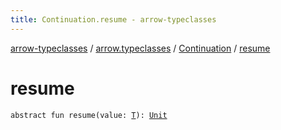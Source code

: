 ```yaml
---
title: Continuation.resume - arrow-typeclasses
---
```


[arrow-typeclasses](../../index.html) / [arrow.typeclasses](../index.html) / [Continuation](index.html) / [resume](./resume.html)

# resume

`abstract fun resume(value: `[`T`](index.html#T)`): `[`Unit`](https://kotlinlang.org/api/latest/jvm/stdlib/kotlin/-unit/index.html)